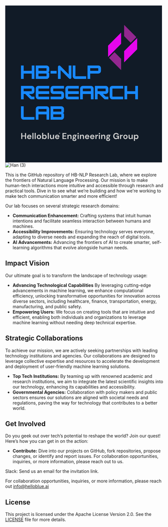 <svg xmlns="http://www.w3.org/2000/svg" xmlns:xlink="http://www.w3.org/1999/xlink" width="500" zoomAndPan="magnify" viewBox="0 0 375 374.999991" height="500" preserveAspectRatio="xMidYMid meet" version="1.0"><defs><g/><clipPath id="2c6b80b678"><path d="M 245.945312 64 L 278 64 L 278 123 L 245.945312 123 Z M 245.945312 64 " clip-rule="nonzero"/></clipPath><clipPath id="32fcd8dbbc"><path d="M 284 77 L 315.695312 77 L 315.695312 136 L 284 136 Z M 284 77 " clip-rule="nonzero"/></clipPath><clipPath id="fb33c2144e"><path d="M 248 111 L 278 111 L 278 154.332031 L 248 154.332031 Z M 248 111 " clip-rule="nonzero"/></clipPath><clipPath id="9fe926bc7e"><path d="M 284 46.332031 L 314 46.332031 L 314 90 L 284 90 Z M 284 46.332031 " clip-rule="nonzero"/></clipPath></defs><rect x="-37.5" width="450" fill="#ffffff" y="-37.499999" height="449.999989" fill-opacity="1"/><rect x="-37.5" width="450" fill="#111b27" y="-37.499999" height="449.999989" fill-opacity="1"/><g fill="#1889ff" fill-opacity="1"><g transform="translate(36.000002, 175.583412)"><g><path d="M 27.34375 -19.3125 L 27.34375 -32.171875 L 33.78125 -32.171875 L 33.78125 0 L 27.34375 0 L 27.34375 -12.875 L 8.046875 -12.875 L 8.046875 0 L 1.609375 0 L 1.609375 -32.171875 L 8.046875 -32.171875 L 8.046875 -19.3125 Z M 27.34375 -19.3125 "/></g></g></g><g fill="#1889ff" fill-opacity="1"><g transform="translate(71.38219, 175.583412)"><g><path d="M 33.78125 -25.734375 L 33.78125 -19.3125 C 33.78125 -18.425781 33.460938 -17.664062 32.828125 -17.03125 C 32.203125 -16.40625 31.445312 -16.09375 30.5625 -16.09375 C 31.445312 -16.09375 32.203125 -15.773438 32.828125 -15.140625 C 33.460938 -14.515625 33.78125 -13.757812 33.78125 -12.875 L 33.78125 -6.4375 C 33.78125 -5.28125 33.488281 -4.210938 32.90625 -3.234375 C 32.332031 -2.253906 31.5625 -1.46875 30.59375 -0.875 C 29.632812 -0.289062 28.550781 0 27.34375 0 L 1.609375 0 L 1.609375 -32.171875 L 27.34375 -32.171875 C 28.550781 -32.171875 29.632812 -31.875 30.59375 -31.28125 C 31.5625 -30.695312 32.332031 -29.921875 32.90625 -28.953125 C 33.488281 -27.992188 33.78125 -26.921875 33.78125 -25.734375 Z M 27.34375 -25.734375 L 8.046875 -25.734375 L 8.046875 -19.3125 L 27.34375 -19.3125 Z M 8.046875 -6.4375 L 27.34375 -6.4375 L 27.34375 -12.875 L 8.046875 -12.875 Z M 8.046875 -6.4375 "/></g></g></g><g fill="#1889ff" fill-opacity="1"><g transform="translate(106.764378, 175.583412)"><g><path d="M 16.09375 -12.875 L 1.609375 -12.875 L 1.609375 -19.3125 L 16.09375 -19.3125 Z M 16.09375 -12.875 "/></g></g></g><g fill="#1889ff" fill-opacity="1"><g transform="translate(124.455467, 175.583412)"><g><path d="M 8.046875 0 L 1.609375 0 L 1.609375 -28.953125 C 1.609375 -29.835938 1.921875 -30.59375 2.546875 -31.21875 C 3.179688 -31.851562 3.941406 -32.171875 4.828125 -32.171875 C 5.710938 -32.171875 6.476562 -31.847656 7.125 -31.203125 L 27.34375 -10.984375 L 27.34375 -32.171875 L 33.78125 -32.171875 L 33.78125 -3.21875 C 33.78125 -2.332031 33.460938 -1.570312 32.828125 -0.9375 C 32.203125 -0.3125 31.445312 0 30.5625 0 C 29.675781 0 28.914062 -0.320312 28.28125 -0.96875 L 8.046875 -21.203125 Z M 8.046875 0 "/></g></g></g><g fill="#1889ff" fill-opacity="1"><g transform="translate(159.837656, 175.583412)"><g><path d="M 33.78125 0 L 8.046875 0 C 6.867188 0 5.789062 -0.285156 4.8125 -0.859375 C 3.832031 -1.441406 3.050781 -2.222656 2.46875 -3.203125 C 1.894531 -4.179688 1.609375 -5.257812 1.609375 -6.4375 L 1.609375 -32.171875 L 8.046875 -32.171875 L 8.046875 -6.4375 L 33.78125 -6.4375 Z M 33.78125 0 "/></g></g></g><g fill="#1889ff" fill-opacity="1"><g transform="translate(195.219844, 175.583412)"><g><path d="M 27.34375 -32.171875 C 28.53125 -32.171875 29.609375 -31.882812 30.578125 -31.3125 C 31.554688 -30.738281 32.332031 -29.960938 32.90625 -28.984375 C 33.488281 -28.003906 33.78125 -26.921875 33.78125 -25.734375 L 33.78125 -19.3125 C 33.78125 -18.125 33.488281 -17.039062 32.90625 -16.0625 C 32.332031 -15.082031 31.554688 -14.304688 30.578125 -13.734375 C 29.609375 -13.160156 28.53125 -12.875 27.34375 -12.875 L 8.046875 -12.875 L 8.046875 0 L 1.609375 0 L 1.609375 -32.171875 Z M 8.046875 -19.3125 L 27.34375 -19.3125 L 27.34375 -25.734375 L 8.046875 -25.734375 Z M 8.046875 -19.3125 "/></g></g></g><g fill="#1889ff" fill-opacity="1"><g transform="translate(36.000002, 224.333409)"><g><path d="M 33.78125 -25.734375 L 33.78125 -19.3125 C 33.78125 -18.125 33.488281 -17.039062 32.90625 -16.0625 C 32.332031 -15.082031 31.554688 -14.304688 30.578125 -13.734375 C 29.609375 -13.160156 28.53125 -12.875 27.34375 -12.875 L 20.90625 -12.875 L 27.34375 -6.4375 L 33.78125 -6.4375 L 33.78125 0 L 26.0625 0 C 25.144531 0 24.367188 -0.320312 23.734375 -0.96875 L 11.828125 -12.875 L 8.046875 -12.875 L 8.046875 0 L 1.609375 0 L 1.609375 -32.171875 L 27.34375 -32.171875 C 28.53125 -32.171875 29.609375 -31.882812 30.578125 -31.3125 C 31.554688 -30.738281 32.332031 -29.960938 32.90625 -28.984375 C 33.488281 -28.003906 33.78125 -26.921875 33.78125 -25.734375 Z M 27.34375 -25.734375 L 8.046875 -25.734375 L 8.046875 -19.3125 L 27.34375 -19.3125 Z M 27.34375 -25.734375 "/></g></g></g><g fill="#1889ff" fill-opacity="1"><g transform="translate(71.38219, 224.333409)"><g><path d="M 33.78125 -32.171875 L 33.78125 -25.734375 L 8.046875 -25.734375 L 8.046875 -19.3125 L 33.78125 -19.3125 L 33.78125 -12.875 L 8.046875 -12.875 L 8.046875 -6.4375 L 33.78125 -6.4375 L 33.78125 0 L 8.046875 0 C 6.867188 0 5.789062 -0.285156 4.8125 -0.859375 C 3.832031 -1.441406 3.050781 -2.222656 2.46875 -3.203125 C 1.894531 -4.179688 1.609375 -5.257812 1.609375 -6.4375 L 1.609375 -25.734375 C 1.609375 -26.921875 1.894531 -28.003906 2.46875 -28.984375 C 3.050781 -29.960938 3.832031 -30.738281 4.8125 -31.3125 C 5.789062 -31.882812 6.867188 -32.171875 8.046875 -32.171875 Z M 33.78125 -32.171875 "/></g></g></g><g fill="#1889ff" fill-opacity="1"><g transform="translate(106.764378, 224.333409)"><g><path d="M 33.78125 -32.171875 L 33.78125 -25.734375 L 8.046875 -25.734375 L 8.046875 -19.3125 L 27.34375 -19.3125 C 28.53125 -19.3125 29.609375 -19.019531 30.578125 -18.4375 C 31.554688 -17.863281 32.332031 -17.085938 32.90625 -16.109375 C 33.488281 -15.128906 33.78125 -14.050781 33.78125 -12.875 L 33.78125 -6.4375 C 33.78125 -5.257812 33.488281 -4.179688 32.90625 -3.203125 C 32.332031 -2.222656 31.554688 -1.441406 30.578125 -0.859375 C 29.609375 -0.285156 28.53125 0 27.34375 0 L 1.609375 0 L 1.609375 -6.4375 L 27.34375 -6.4375 L 27.34375 -12.875 L 8.046875 -12.875 C 6.867188 -12.875 5.789062 -13.160156 4.8125 -13.734375 C 3.832031 -14.304688 3.050781 -15.082031 2.46875 -16.0625 C 1.894531 -17.039062 1.609375 -18.125 1.609375 -19.3125 L 1.609375 -25.734375 C 1.609375 -26.921875 1.894531 -28.003906 2.46875 -28.984375 C 3.050781 -29.960938 3.832031 -30.738281 4.8125 -31.3125 C 5.789062 -31.882812 6.867188 -32.171875 8.046875 -32.171875 Z M 33.78125 -32.171875 "/></g></g></g><g fill="#1889ff" fill-opacity="1"><g transform="translate(142.146567, 224.333409)"><g><path d="M 33.78125 -32.171875 L 33.78125 -25.734375 L 8.046875 -25.734375 L 8.046875 -19.3125 L 33.78125 -19.3125 L 33.78125 -12.875 L 8.046875 -12.875 L 8.046875 -6.4375 L 33.78125 -6.4375 L 33.78125 0 L 8.046875 0 C 6.867188 0 5.789062 -0.285156 4.8125 -0.859375 C 3.832031 -1.441406 3.050781 -2.222656 2.46875 -3.203125 C 1.894531 -4.179688 1.609375 -5.257812 1.609375 -6.4375 L 1.609375 -25.734375 C 1.609375 -26.921875 1.894531 -28.003906 2.46875 -28.984375 C 3.050781 -29.960938 3.832031 -30.738281 4.8125 -31.3125 C 5.789062 -31.882812 6.867188 -32.171875 8.046875 -32.171875 Z M 33.78125 -32.171875 "/></g></g></g><g fill="#1889ff" fill-opacity="1"><g transform="translate(177.528755, 224.333409)"><g><path d="M 8.046875 -32.171875 L 27.34375 -32.171875 C 28.53125 -32.171875 29.609375 -31.882812 30.578125 -31.3125 C 31.554688 -30.738281 32.332031 -29.960938 32.90625 -28.984375 C 33.488281 -28.003906 33.78125 -26.921875 33.78125 -25.734375 L 33.78125 0 L 27.34375 0 L 27.34375 -12.875 L 8.046875 -12.875 L 8.046875 0 L 1.609375 0 L 1.609375 -25.734375 C 1.609375 -26.921875 1.894531 -28.003906 2.46875 -28.984375 C 3.050781 -29.960938 3.832031 -30.738281 4.8125 -31.3125 C 5.789062 -31.882812 6.867188 -32.171875 8.046875 -32.171875 Z M 8.046875 -25.734375 L 8.046875 -19.3125 L 27.34375 -19.3125 L 27.34375 -25.734375 Z M 8.046875 -25.734375 "/></g></g></g><g fill="#1889ff" fill-opacity="1"><g transform="translate(212.910943, 224.333409)"><g><path d="M 33.78125 -25.734375 L 33.78125 -19.3125 C 33.78125 -18.125 33.488281 -17.039062 32.90625 -16.0625 C 32.332031 -15.082031 31.554688 -14.304688 30.578125 -13.734375 C 29.609375 -13.160156 28.53125 -12.875 27.34375 -12.875 L 20.90625 -12.875 L 27.34375 -6.4375 L 33.78125 -6.4375 L 33.78125 0 L 26.0625 0 C 25.144531 0 24.367188 -0.320312 23.734375 -0.96875 L 11.828125 -12.875 L 8.046875 -12.875 L 8.046875 0 L 1.609375 0 L 1.609375 -32.171875 L 27.34375 -32.171875 C 28.53125 -32.171875 29.609375 -31.882812 30.578125 -31.3125 C 31.554688 -30.738281 32.332031 -29.960938 32.90625 -28.984375 C 33.488281 -28.003906 33.78125 -26.921875 33.78125 -25.734375 Z M 27.34375 -25.734375 L 8.046875 -25.734375 L 8.046875 -19.3125 L 27.34375 -19.3125 Z M 27.34375 -25.734375 "/></g></g></g><g fill="#1889ff" fill-opacity="1"><g transform="translate(248.293131, 224.333409)"><g><path d="M 33.78125 0 L 8.046875 0 C 6.867188 0 5.789062 -0.285156 4.8125 -0.859375 C 3.832031 -1.441406 3.050781 -2.222656 2.46875 -3.203125 C 1.894531 -4.179688 1.609375 -5.257812 1.609375 -6.4375 L 1.609375 -25.734375 C 1.609375 -26.921875 1.894531 -28.003906 2.46875 -28.984375 C 3.050781 -29.960938 3.832031 -30.738281 4.8125 -31.3125 C 5.789062 -31.882812 6.867188 -32.171875 8.046875 -32.171875 L 33.78125 -32.171875 L 33.78125 -25.734375 L 8.046875 -25.734375 L 8.046875 -6.4375 L 33.78125 -6.4375 Z M 33.78125 0 "/></g></g></g><g fill="#1889ff" fill-opacity="1"><g transform="translate(283.675308, 224.333409)"><g><path d="M 27.34375 -19.3125 L 27.34375 -32.171875 L 33.78125 -32.171875 L 33.78125 0 L 27.34375 0 L 27.34375 -12.875 L 8.046875 -12.875 L 8.046875 0 L 1.609375 0 L 1.609375 -32.171875 L 8.046875 -32.171875 L 8.046875 -19.3125 Z M 27.34375 -19.3125 "/></g></g></g><g fill="#1889ff" fill-opacity="1"><g transform="translate(36.000002, 273.083406)"><g><path d="M 33.78125 0 L 8.046875 0 C 6.867188 0 5.789062 -0.285156 4.8125 -0.859375 C 3.832031 -1.441406 3.050781 -2.222656 2.46875 -3.203125 C 1.894531 -4.179688 1.609375 -5.257812 1.609375 -6.4375 L 1.609375 -32.171875 L 8.046875 -32.171875 L 8.046875 -6.4375 L 33.78125 -6.4375 Z M 33.78125 0 "/></g></g></g><g fill="#1889ff" fill-opacity="1"><g transform="translate(71.38219, 273.083406)"><g><path d="M 8.046875 -32.171875 L 27.34375 -32.171875 C 28.53125 -32.171875 29.609375 -31.882812 30.578125 -31.3125 C 31.554688 -30.738281 32.332031 -29.960938 32.90625 -28.984375 C 33.488281 -28.003906 33.78125 -26.921875 33.78125 -25.734375 L 33.78125 0 L 27.34375 0 L 27.34375 -12.875 L 8.046875 -12.875 L 8.046875 0 L 1.609375 0 L 1.609375 -25.734375 C 1.609375 -26.921875 1.894531 -28.003906 2.46875 -28.984375 C 3.050781 -29.960938 3.832031 -30.738281 4.8125 -31.3125 C 5.789062 -31.882812 6.867188 -32.171875 8.046875 -32.171875 Z M 8.046875 -25.734375 L 8.046875 -19.3125 L 27.34375 -19.3125 L 27.34375 -25.734375 Z M 8.046875 -25.734375 "/></g></g></g><g fill="#1889ff" fill-opacity="1"><g transform="translate(106.764378, 273.083406)"><g><path d="M 33.78125 -25.734375 L 33.78125 -19.3125 C 33.78125 -18.425781 33.460938 -17.664062 32.828125 -17.03125 C 32.203125 -16.40625 31.445312 -16.09375 30.5625 -16.09375 C 31.445312 -16.09375 32.203125 -15.773438 32.828125 -15.140625 C 33.460938 -14.515625 33.78125 -13.757812 33.78125 -12.875 L 33.78125 -6.4375 C 33.78125 -5.28125 33.488281 -4.210938 32.90625 -3.234375 C 32.332031 -2.253906 31.5625 -1.46875 30.59375 -0.875 C 29.632812 -0.289062 28.550781 0 27.34375 0 L 1.609375 0 L 1.609375 -32.171875 L 27.34375 -32.171875 C 28.550781 -32.171875 29.632812 -31.875 30.59375 -31.28125 C 31.5625 -30.695312 32.332031 -29.921875 32.90625 -28.953125 C 33.488281 -27.992188 33.78125 -26.921875 33.78125 -25.734375 Z M 27.34375 -25.734375 L 8.046875 -25.734375 L 8.046875 -19.3125 L 27.34375 -19.3125 Z M 8.046875 -6.4375 L 27.34375 -6.4375 L 27.34375 -12.875 L 8.046875 -12.875 Z M 8.046875 -6.4375 "/></g></g></g><g clip-path="url(#2c6b80b678)"><path fill="#e606ed" d="M 245.960938 122.941406 L 259.332031 109.511719 L 277.207031 91.554688 L 277.207031 64.695312 L 245.960938 96.082031 Z M 245.960938 122.941406 " fill-opacity="1" fill-rule="nonzero"/></g><g clip-path="url(#32fcd8dbbc)"><path fill="#e606ed" d="M 302.316406 91.148438 L 284.4375 109.105469 L 284.4375 135.964844 L 315.6875 104.578125 L 315.6875 77.71875 Z M 302.316406 91.148438 " fill-opacity="1" fill-rule="nonzero"/></g><g clip-path="url(#fb33c2144e)"><path fill="#93278f" d="M 248.085938 125.078125 L 277.210938 154.328125 L 277.210938 127.472656 L 261.457031 111.648438 Z M 248.085938 125.078125 " fill-opacity="1" fill-rule="nonzero"/></g><g clip-path="url(#9fe926bc7e)"><path fill="#93278f" d="M 284.4375 46.332031 L 284.4375 73.1875 L 300.1875 89.011719 L 313.558594 75.582031 Z M 284.4375 46.332031 " fill-opacity="1" fill-rule="nonzero"/></g><g fill="#cfcfcf" fill-opacity="1"><g transform="translate(36.750002, 319.196638)"><g><path d="M 1.390625 0 L 1.390625 -14.28125 L 4 -14.28125 L 4 -8.34375 L 10.40625 -8.34375 L 10.40625 -14.28125 L 13.015625 -14.28125 L 13.015625 0 L 10.40625 0 L 10.40625 -6.21875 L 4 -6.21875 L 4 0 Z M 1.390625 0 "/></g></g></g><g fill="#cfcfcf" fill-opacity="1"><g transform="translate(51.268233, 319.196638)"><g><path d="M 6.25 0.25 C 5.226562 0.25 4.320312 0.03125 3.53125 -0.40625 C 2.738281 -0.84375 2.117188 -1.453125 1.671875 -2.234375 C 1.222656 -3.023438 1 -3.941406 1 -4.984375 C 1 -6.023438 1.21875 -6.953125 1.65625 -7.765625 C 2.101562 -8.585938 2.71875 -9.222656 3.5 -9.671875 C 4.28125 -10.128906 5.203125 -10.359375 6.265625 -10.359375 C 7.253906 -10.359375 8.128906 -10.140625 8.890625 -9.703125 C 9.660156 -9.273438 10.257812 -8.679688 10.6875 -7.921875 C 11.113281 -7.171875 11.328125 -6.332031 11.328125 -5.40625 C 11.328125 -5.257812 11.320312 -5.101562 11.3125 -4.9375 C 11.3125 -4.769531 11.300781 -4.597656 11.28125 -4.421875 L 3.59375 -4.421875 C 3.644531 -3.640625 3.914062 -3.019531 4.40625 -2.5625 C 4.90625 -2.113281 5.507812 -1.890625 6.21875 -1.890625 C 6.75 -1.890625 7.191406 -2.007812 7.546875 -2.25 C 7.910156 -2.488281 8.179688 -2.800781 8.359375 -3.1875 L 11.015625 -3.1875 C 10.828125 -2.539062 10.507812 -1.957031 10.0625 -1.4375 C 9.625 -0.914062 9.082031 -0.503906 8.4375 -0.203125 C 7.789062 0.0976562 7.0625 0.25 6.25 0.25 Z M 6.265625 -8.25 C 5.628906 -8.25 5.066406 -8.066406 4.578125 -7.703125 C 4.085938 -7.335938 3.769531 -6.789062 3.625 -6.0625 L 8.671875 -6.0625 C 8.628906 -6.726562 8.382812 -7.257812 7.9375 -7.65625 C 7.488281 -8.050781 6.929688 -8.25 6.265625 -8.25 Z M 6.265625 -8.25 "/></g></g></g><g fill="#cfcfcf" fill-opacity="1"><g transform="translate(63.584267, 319.196638)"><g><path d="M 1.328125 0 L 1.328125 -14.6875 L 3.9375 -14.6875 L 3.9375 0 Z M 1.328125 0 "/></g></g></g><g fill="#cfcfcf" fill-opacity="1"><g transform="translate(68.987852, 319.196638)"><g><path d="M 1.328125 0 L 1.328125 -14.6875 L 3.9375 -14.6875 L 3.9375 0 Z M 1.328125 0 "/></g></g></g><g fill="#cfcfcf" fill-opacity="1"><g transform="translate(74.391437, 319.196638)"><g><path d="M 6.1875 0.25 C 5.207031 0.25 4.320312 0.0234375 3.53125 -0.421875 C 2.75 -0.878906 2.128906 -1.503906 1.671875 -2.296875 C 1.222656 -3.085938 1 -4.007812 1 -5.0625 C 1 -6.101562 1.226562 -7.019531 1.6875 -7.8125 C 2.15625 -8.613281 2.78125 -9.238281 3.5625 -9.6875 C 4.34375 -10.132812 5.222656 -10.359375 6.203125 -10.359375 C 7.171875 -10.359375 8.046875 -10.132812 8.828125 -9.6875 C 9.609375 -9.238281 10.222656 -8.613281 10.671875 -7.8125 C 11.128906 -7.019531 11.359375 -6.101562 11.359375 -5.0625 C 11.359375 -4.007812 11.128906 -3.085938 10.671875 -2.296875 C 10.222656 -1.503906 9.601562 -0.878906 8.8125 -0.421875 C 8.019531 0.0234375 7.144531 0.25 6.1875 0.25 Z M 6.1875 -2.015625 C 6.863281 -2.015625 7.453125 -2.269531 7.953125 -2.78125 C 8.460938 -3.289062 8.71875 -4.050781 8.71875 -5.0625 C 8.71875 -6.070312 8.460938 -6.828125 7.953125 -7.328125 C 7.453125 -7.835938 6.867188 -8.09375 6.203125 -8.09375 C 5.503906 -8.09375 4.90625 -7.835938 4.40625 -7.328125 C 3.914062 -6.828125 3.671875 -6.070312 3.671875 -5.0625 C 3.671875 -4.050781 3.914062 -3.289062 4.40625 -2.78125 C 4.90625 -2.269531 5.5 -2.015625 6.1875 -2.015625 Z M 6.1875 -2.015625 "/></g></g></g><g fill="#cfcfcf" fill-opacity="1"><g transform="translate(86.870595, 319.196638)"><g><path d="M 7.328125 0.25 C 6.566406 0.25 5.898438 0.109375 5.328125 -0.171875 C 4.753906 -0.460938 4.289062 -0.867188 3.9375 -1.390625 L 3.65625 0 L 1.328125 0 L 1.328125 -14.6875 L 3.9375 -14.6875 L 3.9375 -8.671875 C 4.257812 -9.117188 4.691406 -9.507812 5.234375 -9.84375 C 5.773438 -10.1875 6.472656 -10.359375 7.328125 -10.359375 C 8.273438 -10.359375 9.125 -10.128906 9.875 -9.671875 C 10.625 -9.210938 11.21875 -8.582031 11.65625 -7.78125 C 12.09375 -6.976562 12.3125 -6.066406 12.3125 -5.046875 C 12.3125 -4.023438 12.09375 -3.113281 11.65625 -2.3125 C 11.21875 -1.519531 10.625 -0.894531 9.875 -0.4375 C 9.125 0.0195312 8.273438 0.25 7.328125 0.25 Z M 6.78125 -2.046875 C 7.601562 -2.046875 8.285156 -2.320312 8.828125 -2.875 C 9.378906 -3.4375 9.65625 -4.160156 9.65625 -5.046875 C 9.65625 -5.921875 9.378906 -6.644531 8.828125 -7.21875 C 8.285156 -7.789062 7.601562 -8.078125 6.78125 -8.078125 C 5.9375 -8.078125 5.242188 -7.796875 4.703125 -7.234375 C 4.160156 -6.671875 3.890625 -5.945312 3.890625 -5.0625 C 3.890625 -4.175781 4.160156 -3.453125 4.703125 -2.890625 C 5.242188 -2.328125 5.9375 -2.046875 6.78125 -2.046875 Z M 6.78125 -2.046875 "/></g></g></g><g fill="#cfcfcf" fill-opacity="1"><g transform="translate(100.287721, 319.196638)"><g><path d="M 1.328125 0 L 1.328125 -14.6875 L 3.9375 -14.6875 L 3.9375 0 Z M 1.328125 0 "/></g></g></g><g fill="#cfcfcf" fill-opacity="1"><g transform="translate(105.691306, 319.196638)"><g><path d="M 5.125 0.25 C 3.851562 0.25 2.875 -0.144531 2.1875 -0.9375 C 1.5 -1.726562 1.15625 -2.882812 1.15625 -4.40625 L 1.15625 -10.125 L 3.75 -10.125 L 3.75 -4.65625 C 3.75 -3.78125 3.925781 -3.109375 4.28125 -2.640625 C 4.632812 -2.179688 5.191406 -1.953125 5.953125 -1.953125 C 6.679688 -1.953125 7.28125 -2.210938 7.75 -2.734375 C 8.21875 -3.253906 8.453125 -3.972656 8.453125 -4.890625 L 8.453125 -10.125 L 11.0625 -10.125 L 11.0625 0 L 8.75 0 L 8.546875 -1.71875 C 8.234375 -1.113281 7.78125 -0.632812 7.1875 -0.28125 C 6.601562 0.0703125 5.914062 0.25 5.125 0.25 Z M 5.125 0.25 "/></g></g></g><g fill="#cfcfcf" fill-opacity="1"><g transform="translate(118.21125, 319.196638)"><g><path d="M 6.25 0.25 C 5.226562 0.25 4.320312 0.03125 3.53125 -0.40625 C 2.738281 -0.84375 2.117188 -1.453125 1.671875 -2.234375 C 1.222656 -3.023438 1 -3.941406 1 -4.984375 C 1 -6.023438 1.21875 -6.953125 1.65625 -7.765625 C 2.101562 -8.585938 2.71875 -9.222656 3.5 -9.671875 C 4.28125 -10.128906 5.203125 -10.359375 6.265625 -10.359375 C 7.253906 -10.359375 8.128906 -10.140625 8.890625 -9.703125 C 9.660156 -9.273438 10.257812 -8.679688 10.6875 -7.921875 C 11.113281 -7.171875 11.328125 -6.332031 11.328125 -5.40625 C 11.328125 -5.257812 11.320312 -5.101562 11.3125 -4.9375 C 11.3125 -4.769531 11.300781 -4.597656 11.28125 -4.421875 L 3.59375 -4.421875 C 3.644531 -3.640625 3.914062 -3.019531 4.40625 -2.5625 C 4.90625 -2.113281 5.507812 -1.890625 6.21875 -1.890625 C 6.75 -1.890625 7.191406 -2.007812 7.546875 -2.25 C 7.910156 -2.488281 8.179688 -2.800781 8.359375 -3.1875 L 11.015625 -3.1875 C 10.828125 -2.539062 10.507812 -1.957031 10.0625 -1.4375 C 9.625 -0.914062 9.082031 -0.503906 8.4375 -0.203125 C 7.789062 0.0976562 7.0625 0.25 6.25 0.25 Z M 6.265625 -8.25 C 5.628906 -8.25 5.066406 -8.066406 4.578125 -7.703125 C 4.085938 -7.335938 3.769531 -6.789062 3.625 -6.0625 L 8.671875 -6.0625 C 8.628906 -6.726562 8.382812 -7.257812 7.9375 -7.65625 C 7.488281 -8.050781 6.929688 -8.25 6.265625 -8.25 Z M 6.265625 -8.25 "/></g></g></g><g fill="#cfcfcf" fill-opacity="1"><g transform="translate(130.527284, 319.196638)"><g/></g></g><g fill="#cfcfcf" fill-opacity="1"><g transform="translate(135.502666, 319.196638)"><g><path d="M 1.390625 0 L 1.390625 -14.28125 L 10.71875 -14.28125 L 10.71875 -12.1875 L 4 -12.1875 L 4 -8.265625 L 10.09375 -8.265625 L 10.09375 -6.21875 L 4 -6.21875 L 4 -2.109375 L 10.71875 -2.109375 L 10.71875 0 Z M 1.390625 0 "/></g></g></g><g fill="#cfcfcf" fill-opacity="1"><g transform="translate(147.410883, 319.196638)"><g><path d="M 1.328125 0 L 1.328125 -10.125 L 3.625 -10.125 L 3.84375 -8.40625 C 4.15625 -9.007812 4.601562 -9.484375 5.1875 -9.828125 C 5.78125 -10.179688 6.476562 -10.359375 7.28125 -10.359375 C 8.53125 -10.359375 9.503906 -9.960938 10.203125 -9.171875 C 10.898438 -8.390625 11.25 -7.238281 11.25 -5.71875 L 11.25 0 L 8.625 0 L 8.625 -5.46875 C 8.625 -6.34375 8.445312 -7.007812 8.09375 -7.46875 C 7.75 -7.925781 7.203125 -8.15625 6.453125 -8.15625 C 5.710938 -8.15625 5.109375 -7.894531 4.640625 -7.375 C 4.171875 -6.863281 3.9375 -6.144531 3.9375 -5.21875 L 3.9375 0 Z M 1.328125 0 "/></g></g></g><g fill="#cfcfcf" fill-opacity="1"><g transform="translate(159.930833, 319.196638)"><g><path d="M 5.609375 -3.015625 C 5.117188 -3.015625 4.664062 -3.070312 4.25 -3.1875 L 3.484375 -2.421875 C 3.722656 -2.304688 4.035156 -2.207031 4.421875 -2.125 C 4.816406 -2.039062 5.457031 -1.957031 6.34375 -1.875 C 7.6875 -1.75 8.664062 -1.425781 9.28125 -0.90625 C 9.894531 -0.394531 10.203125 0.3125 10.203125 1.21875 C 10.203125 1.820312 10.035156 2.390625 9.703125 2.921875 C 9.378906 3.460938 8.878906 3.898438 8.203125 4.234375 C 7.523438 4.566406 6.65625 4.734375 5.59375 4.734375 C 4.144531 4.734375 2.976562 4.460938 2.09375 3.921875 C 1.21875 3.390625 0.78125 2.585938 0.78125 1.515625 C 0.78125 0.597656 1.222656 -0.191406 2.109375 -0.859375 C 1.828125 -0.984375 1.585938 -1.113281 1.390625 -1.25 C 1.203125 -1.382812 1.03125 -1.523438 0.875 -1.671875 L 0.875 -2.140625 L 2.65625 -4.015625 C 1.863281 -4.710938 1.46875 -5.601562 1.46875 -6.6875 C 1.46875 -7.375 1.632812 -7.992188 1.96875 -8.546875 C 2.300781 -9.109375 2.773438 -9.550781 3.390625 -9.875 C 4.003906 -10.195312 4.742188 -10.359375 5.609375 -10.359375 C 6.179688 -10.359375 6.710938 -10.28125 7.203125 -10.125 L 11.046875 -10.125 L 11.046875 -8.53125 L 9.3125 -8.40625 C 9.582031 -7.882812 9.71875 -7.3125 9.71875 -6.6875 C 9.71875 -6.007812 9.550781 -5.390625 9.21875 -4.828125 C 8.894531 -4.273438 8.421875 -3.832031 7.796875 -3.5 C 7.179688 -3.175781 6.453125 -3.015625 5.609375 -3.015625 Z M 5.609375 -5.015625 C 6.140625 -5.015625 6.578125 -5.15625 6.921875 -5.4375 C 7.273438 -5.726562 7.453125 -6.140625 7.453125 -6.671875 C 7.453125 -7.203125 7.273438 -7.609375 6.921875 -7.890625 C 6.578125 -8.179688 6.140625 -8.328125 5.609375 -8.328125 C 5.054688 -8.328125 4.609375 -8.179688 4.265625 -7.890625 C 3.921875 -7.609375 3.75 -7.203125 3.75 -6.671875 C 3.75 -6.140625 3.921875 -5.726562 4.265625 -5.4375 C 4.609375 -5.15625 5.054688 -5.015625 5.609375 -5.015625 Z M 3.15625 1.25 C 3.15625 1.75 3.390625 2.125 3.859375 2.375 C 4.335938 2.625 4.914062 2.75 5.59375 2.75 C 6.25 2.75 6.78125 2.613281 7.1875 2.34375 C 7.59375 2.082031 7.796875 1.726562 7.796875 1.28125 C 7.796875 0.914062 7.660156 0.609375 7.390625 0.359375 C 7.128906 0.117188 6.601562 -0.0234375 5.8125 -0.078125 C 5.257812 -0.117188 4.742188 -0.179688 4.265625 -0.265625 C 3.867188 -0.046875 3.582031 0.191406 3.40625 0.453125 C 3.238281 0.710938 3.15625 0.976562 3.15625 1.25 Z M 3.15625 1.25 "/></g></g></g><g fill="#cfcfcf" fill-opacity="1"><g transform="translate(171.655533, 319.196638)"><g><path d="M 2.734375 -11.6875 C 2.253906 -11.6875 1.863281 -11.828125 1.5625 -12.109375 C 1.257812 -12.398438 1.109375 -12.765625 1.109375 -13.203125 C 1.109375 -13.640625 1.257812 -13.992188 1.5625 -14.265625 C 1.863281 -14.546875 2.253906 -14.6875 2.734375 -14.6875 C 3.210938 -14.6875 3.601562 -14.546875 3.90625 -14.265625 C 4.207031 -13.992188 4.359375 -13.640625 4.359375 -13.203125 C 4.359375 -12.765625 4.207031 -12.398438 3.90625 -12.109375 C 3.601562 -11.828125 3.210938 -11.6875 2.734375 -11.6875 Z M 1.421875 0 L 1.421875 -10.125 L 4.046875 -10.125 L 4.046875 0 Z M 1.421875 0 "/></g></g></g><g fill="#cfcfcf" fill-opacity="1"><g transform="translate(177.222237, 319.196638)"><g><path d="M 1.328125 0 L 1.328125 -10.125 L 3.625 -10.125 L 3.84375 -8.40625 C 4.15625 -9.007812 4.601562 -9.484375 5.1875 -9.828125 C 5.78125 -10.179688 6.476562 -10.359375 7.28125 -10.359375 C 8.53125 -10.359375 9.503906 -9.960938 10.203125 -9.171875 C 10.898438 -8.390625 11.25 -7.238281 11.25 -5.71875 L 11.25 0 L 8.625 0 L 8.625 -5.46875 C 8.625 -6.34375 8.445312 -7.007812 8.09375 -7.46875 C 7.75 -7.925781 7.203125 -8.15625 6.453125 -8.15625 C 5.710938 -8.15625 5.109375 -7.894531 4.640625 -7.375 C 4.171875 -6.863281 3.9375 -6.144531 3.9375 -5.21875 L 3.9375 0 Z M 1.328125 0 "/></g></g></g><g fill="#cfcfcf" fill-opacity="1"><g transform="translate(189.742187, 319.196638)"><g><path d="M 6.25 0.25 C 5.226562 0.25 4.320312 0.03125 3.53125 -0.40625 C 2.738281 -0.84375 2.117188 -1.453125 1.671875 -2.234375 C 1.222656 -3.023438 1 -3.941406 1 -4.984375 C 1 -6.023438 1.21875 -6.953125 1.65625 -7.765625 C 2.101562 -8.585938 2.71875 -9.222656 3.5 -9.671875 C 4.28125 -10.128906 5.203125 -10.359375 6.265625 -10.359375 C 7.253906 -10.359375 8.128906 -10.140625 8.890625 -9.703125 C 9.660156 -9.273438 10.257812 -8.679688 10.6875 -7.921875 C 11.113281 -7.171875 11.328125 -6.332031 11.328125 -5.40625 C 11.328125 -5.257812 11.320312 -5.101562 11.3125 -4.9375 C 11.3125 -4.769531 11.300781 -4.597656 11.28125 -4.421875 L 3.59375 -4.421875 C 3.644531 -3.640625 3.914062 -3.019531 4.40625 -2.5625 C 4.90625 -2.113281 5.507812 -1.890625 6.21875 -1.890625 C 6.75 -1.890625 7.191406 -2.007812 7.546875 -2.25 C 7.910156 -2.488281 8.179688 -2.800781 8.359375 -3.1875 L 11.015625 -3.1875 C 10.828125 -2.539062 10.507812 -1.957031 10.0625 -1.4375 C 9.625 -0.914062 9.082031 -0.503906 8.4375 -0.203125 C 7.789062 0.0976562 7.0625 0.25 6.25 0.25 Z M 6.265625 -8.25 C 5.628906 -8.25 5.066406 -8.066406 4.578125 -7.703125 C 4.085938 -7.335938 3.769531 -6.789062 3.625 -6.0625 L 8.671875 -6.0625 C 8.628906 -6.726562 8.382812 -7.257812 7.9375 -7.65625 C 7.488281 -8.050781 6.929688 -8.25 6.265625 -8.25 Z M 6.265625 -8.25 "/></g></g></g><g fill="#cfcfcf" fill-opacity="1"><g transform="translate(202.058226, 319.196638)"><g><path d="M 6.25 0.25 C 5.226562 0.25 4.320312 0.03125 3.53125 -0.40625 C 2.738281 -0.84375 2.117188 -1.453125 1.671875 -2.234375 C 1.222656 -3.023438 1 -3.941406 1 -4.984375 C 1 -6.023438 1.21875 -6.953125 1.65625 -7.765625 C 2.101562 -8.585938 2.71875 -9.222656 3.5 -9.671875 C 4.28125 -10.128906 5.203125 -10.359375 6.265625 -10.359375 C 7.253906 -10.359375 8.128906 -10.140625 8.890625 -9.703125 C 9.660156 -9.273438 10.257812 -8.679688 10.6875 -7.921875 C 11.113281 -7.171875 11.328125 -6.332031 11.328125 -5.40625 C 11.328125 -5.257812 11.320312 -5.101562 11.3125 -4.9375 C 11.3125 -4.769531 11.300781 -4.597656 11.28125 -4.421875 L 3.59375 -4.421875 C 3.644531 -3.640625 3.914062 -3.019531 4.40625 -2.5625 C 4.90625 -2.113281 5.507812 -1.890625 6.21875 -1.890625 C 6.75 -1.890625 7.191406 -2.007812 7.546875 -2.25 C 7.910156 -2.488281 8.179688 -2.800781 8.359375 -3.1875 L 11.015625 -3.1875 C 10.828125 -2.539062 10.507812 -1.957031 10.0625 -1.4375 C 9.625 -0.914062 9.082031 -0.503906 8.4375 -0.203125 C 7.789062 0.0976562 7.0625 0.25 6.25 0.25 Z M 6.265625 -8.25 C 5.628906 -8.25 5.066406 -8.066406 4.578125 -7.703125 C 4.085938 -7.335938 3.769531 -6.789062 3.625 -6.0625 L 8.671875 -6.0625 C 8.628906 -6.726562 8.382812 -7.257812 7.9375 -7.65625 C 7.488281 -8.050781 6.929688 -8.25 6.265625 -8.25 Z M 6.265625 -8.25 "/></g></g></g><g fill="#cfcfcf" fill-opacity="1"><g transform="translate(214.374265, 319.196638)"><g><path d="M 1.328125 0 L 1.328125 -10.125 L 3.65625 -10.125 L 3.890625 -8.21875 C 4.265625 -8.875 4.765625 -9.394531 5.390625 -9.78125 C 6.023438 -10.164062 6.769531 -10.359375 7.625 -10.359375 L 7.625 -7.609375 L 6.890625 -7.609375 C 6.328125 -7.609375 5.816406 -7.519531 5.359375 -7.34375 C 4.910156 -7.164062 4.5625 -6.859375 4.3125 -6.421875 C 4.0625 -5.992188 3.9375 -5.390625 3.9375 -4.609375 L 3.9375 0 Z M 1.328125 0 "/></g></g></g><g fill="#cfcfcf" fill-opacity="1"><g transform="translate(222.57137, 319.196638)"><g><path d="M 2.734375 -11.6875 C 2.253906 -11.6875 1.863281 -11.828125 1.5625 -12.109375 C 1.257812 -12.398438 1.109375 -12.765625 1.109375 -13.203125 C 1.109375 -13.640625 1.257812 -13.992188 1.5625 -14.265625 C 1.863281 -14.546875 2.253906 -14.6875 2.734375 -14.6875 C 3.210938 -14.6875 3.601562 -14.546875 3.90625 -14.265625 C 4.207031 -13.992188 4.359375 -13.640625 4.359375 -13.203125 C 4.359375 -12.765625 4.207031 -12.398438 3.90625 -12.109375 C 3.601562 -11.828125 3.210938 -11.6875 2.734375 -11.6875 Z M 1.421875 0 L 1.421875 -10.125 L 4.046875 -10.125 L 4.046875 0 Z M 1.421875 0 "/></g></g></g><g fill="#cfcfcf" fill-opacity="1"><g transform="translate(228.138074, 319.196638)"><g><path d="M 1.328125 0 L 1.328125 -10.125 L 3.625 -10.125 L 3.84375 -8.40625 C 4.15625 -9.007812 4.601562 -9.484375 5.1875 -9.828125 C 5.78125 -10.179688 6.476562 -10.359375 7.28125 -10.359375 C 8.53125 -10.359375 9.503906 -9.960938 10.203125 -9.171875 C 10.898438 -8.390625 11.25 -7.238281 11.25 -5.71875 L 11.25 0 L 8.625 0 L 8.625 -5.46875 C 8.625 -6.34375 8.445312 -7.007812 8.09375 -7.46875 C 7.75 -7.925781 7.203125 -8.15625 6.453125 -8.15625 C 5.710938 -8.15625 5.109375 -7.894531 4.640625 -7.375 C 4.171875 -6.863281 3.9375 -6.144531 3.9375 -5.21875 L 3.9375 0 Z M 1.328125 0 "/></g></g></g><g fill="#cfcfcf" fill-opacity="1"><g transform="translate(240.658024, 319.196638)"><g><path d="M 5.609375 -3.015625 C 5.117188 -3.015625 4.664062 -3.070312 4.25 -3.1875 L 3.484375 -2.421875 C 3.722656 -2.304688 4.035156 -2.207031 4.421875 -2.125 C 4.816406 -2.039062 5.457031 -1.957031 6.34375 -1.875 C 7.6875 -1.75 8.664062 -1.425781 9.28125 -0.90625 C 9.894531 -0.394531 10.203125 0.3125 10.203125 1.21875 C 10.203125 1.820312 10.035156 2.390625 9.703125 2.921875 C 9.378906 3.460938 8.878906 3.898438 8.203125 4.234375 C 7.523438 4.566406 6.65625 4.734375 5.59375 4.734375 C 4.144531 4.734375 2.976562 4.460938 2.09375 3.921875 C 1.21875 3.390625 0.78125 2.585938 0.78125 1.515625 C 0.78125 0.597656 1.222656 -0.191406 2.109375 -0.859375 C 1.828125 -0.984375 1.585938 -1.113281 1.390625 -1.25 C 1.203125 -1.382812 1.03125 -1.523438 0.875 -1.671875 L 0.875 -2.140625 L 2.65625 -4.015625 C 1.863281 -4.710938 1.46875 -5.601562 1.46875 -6.6875 C 1.46875 -7.375 1.632812 -7.992188 1.96875 -8.546875 C 2.300781 -9.109375 2.773438 -9.550781 3.390625 -9.875 C 4.003906 -10.195312 4.742188 -10.359375 5.609375 -10.359375 C 6.179688 -10.359375 6.710938 -10.28125 7.203125 -10.125 L 11.046875 -10.125 L 11.046875 -8.53125 L 9.3125 -8.40625 C 9.582031 -7.882812 9.71875 -7.3125 9.71875 -6.6875 C 9.71875 -6.007812 9.550781 -5.390625 9.21875 -4.828125 C 8.894531 -4.273438 8.421875 -3.832031 7.796875 -3.5 C 7.179688 -3.175781 6.453125 -3.015625 5.609375 -3.015625 Z M 5.609375 -5.015625 C 6.140625 -5.015625 6.578125 -5.15625 6.921875 -5.4375 C 7.273438 -5.726562 7.453125 -6.140625 7.453125 -6.671875 C 7.453125 -7.203125 7.273438 -7.609375 6.921875 -7.890625 C 6.578125 -8.179688 6.140625 -8.328125 5.609375 -8.328125 C 5.054688 -8.328125 4.609375 -8.179688 4.265625 -7.890625 C 3.921875 -7.609375 3.75 -7.203125 3.75 -6.671875 C 3.75 -6.140625 3.921875 -5.726562 4.265625 -5.4375 C 4.609375 -5.15625 5.054688 -5.015625 5.609375 -5.015625 Z M 3.15625 1.25 C 3.15625 1.75 3.390625 2.125 3.859375 2.375 C 4.335938 2.625 4.914062 2.75 5.59375 2.75 C 6.25 2.75 6.78125 2.613281 7.1875 2.34375 C 7.59375 2.082031 7.796875 1.726562 7.796875 1.28125 C 7.796875 0.914062 7.660156 0.609375 7.390625 0.359375 C 7.128906 0.117188 6.601562 -0.0234375 5.8125 -0.078125 C 5.257812 -0.117188 4.742188 -0.179688 4.265625 -0.265625 C 3.867188 -0.046875 3.582031 0.191406 3.40625 0.453125 C 3.238281 0.710938 3.15625 0.976562 3.15625 1.25 Z M 3.15625 1.25 "/></g></g></g><g fill="#cfcfcf" fill-opacity="1"><g transform="translate(252.382724, 319.196638)"><g/></g></g><g fill="#cfcfcf" fill-opacity="1"><g transform="translate(257.358111, 319.196638)"><g><path d="M 7.625 0.25 C 6.28125 0.25 5.101562 -0.0546875 4.09375 -0.671875 C 3.09375 -1.285156 2.3125 -2.140625 1.75 -3.234375 C 1.195312 -4.328125 0.921875 -5.601562 0.921875 -7.0625 C 0.921875 -8.53125 1.207031 -9.820312 1.78125 -10.9375 C 2.363281 -12.0625 3.1875 -12.941406 4.25 -13.578125 C 5.320312 -14.210938 6.59375 -14.53125 8.0625 -14.53125 C 9.738281 -14.53125 11.125 -14.128906 12.21875 -13.328125 C 13.320312 -12.523438 14.035156 -11.414062 14.359375 -10 L 11.453125 -10 C 11.234375 -10.664062 10.835938 -11.1875 10.265625 -11.5625 C 9.691406 -11.9375 8.957031 -12.125 8.0625 -12.125 C 6.632812 -12.125 5.53125 -11.671875 4.75 -10.765625 C 3.976562 -9.859375 3.59375 -8.617188 3.59375 -7.046875 C 3.59375 -5.460938 3.972656 -4.238281 4.734375 -3.375 C 5.503906 -2.507812 6.550781 -2.078125 7.875 -2.078125 C 9.164062 -2.078125 10.140625 -2.425781 10.796875 -3.125 C 11.460938 -3.832031 11.863281 -4.753906 12 -5.890625 L 8.390625 -5.890625 L 8.390625 -7.859375 L 14.625 -7.859375 L 14.625 0 L 12.21875 0 L 12.015625 -1.875 C 11.554688 -1.195312 10.976562 -0.671875 10.28125 -0.296875 C 9.59375 0.0664062 8.707031 0.25 7.625 0.25 Z M 7.625 0.25 "/></g></g></g><g fill="#cfcfcf" fill-opacity="1"><g transform="translate(273.242509, 319.196638)"><g><path d="M 1.328125 0 L 1.328125 -10.125 L 3.65625 -10.125 L 3.890625 -8.21875 C 4.265625 -8.875 4.765625 -9.394531 5.390625 -9.78125 C 6.023438 -10.164062 6.769531 -10.359375 7.625 -10.359375 L 7.625 -7.609375 L 6.890625 -7.609375 C 6.328125 -7.609375 5.816406 -7.519531 5.359375 -7.34375 C 4.910156 -7.164062 4.5625 -6.859375 4.3125 -6.421875 C 4.0625 -5.992188 3.9375 -5.390625 3.9375 -4.609375 L 3.9375 0 Z M 1.328125 0 "/></g></g></g><g fill="#cfcfcf" fill-opacity="1"><g transform="translate(281.439614, 319.196638)"><g><path d="M 6.1875 0.25 C 5.207031 0.25 4.320312 0.0234375 3.53125 -0.421875 C 2.75 -0.878906 2.128906 -1.503906 1.671875 -2.296875 C 1.222656 -3.085938 1 -4.007812 1 -5.0625 C 1 -6.101562 1.226562 -7.019531 1.6875 -7.8125 C 2.15625 -8.613281 2.78125 -9.238281 3.5625 -9.6875 C 4.34375 -10.132812 5.222656 -10.359375 6.203125 -10.359375 C 7.171875 -10.359375 8.046875 -10.132812 8.828125 -9.6875 C 9.609375 -9.238281 10.222656 -8.613281 10.671875 -7.8125 C 11.128906 -7.019531 11.359375 -6.101562 11.359375 -5.0625 C 11.359375 -4.007812 11.128906 -3.085938 10.671875 -2.296875 C 10.222656 -1.503906 9.601562 -0.878906 8.8125 -0.421875 C 8.019531 0.0234375 7.144531 0.25 6.1875 0.25 Z M 6.1875 -2.015625 C 6.863281 -2.015625 7.453125 -2.269531 7.953125 -2.78125 C 8.460938 -3.289062 8.71875 -4.050781 8.71875 -5.0625 C 8.71875 -6.070312 8.460938 -6.828125 7.953125 -7.328125 C 7.453125 -7.835938 6.867188 -8.09375 6.203125 -8.09375 C 5.503906 -8.09375 4.90625 -7.835938 4.40625 -7.328125 C 3.914062 -6.828125 3.671875 -6.070312 3.671875 -5.0625 C 3.671875 -4.050781 3.914062 -3.289062 4.40625 -2.78125 C 4.90625 -2.269531 5.5 -2.015625 6.1875 -2.015625 Z M 6.1875 -2.015625 "/></g></g></g><g fill="#cfcfcf" fill-opacity="1"><g transform="translate(293.918777, 319.196638)"><g><path d="M 5.125 0.25 C 3.851562 0.25 2.875 -0.144531 2.1875 -0.9375 C 1.5 -1.726562 1.15625 -2.882812 1.15625 -4.40625 L 1.15625 -10.125 L 3.75 -10.125 L 3.75 -4.65625 C 3.75 -3.78125 3.925781 -3.109375 4.28125 -2.640625 C 4.632812 -2.179688 5.191406 -1.953125 5.953125 -1.953125 C 6.679688 -1.953125 7.28125 -2.210938 7.75 -2.734375 C 8.21875 -3.253906 8.453125 -3.972656 8.453125 -4.890625 L 8.453125 -10.125 L 11.0625 -10.125 L 11.0625 0 L 8.75 0 L 8.546875 -1.71875 C 8.234375 -1.113281 7.78125 -0.632812 7.1875 -0.28125 C 6.601562 0.0703125 5.914062 0.25 5.125 0.25 Z M 5.125 0.25 "/></g></g></g><g fill="#cfcfcf" fill-opacity="1"><g transform="translate(306.438727, 319.196638)"><g><path d="M 1.328125 4.484375 L 1.328125 -10.125 L 3.65625 -10.125 L 3.9375 -8.671875 C 4.257812 -9.117188 4.691406 -9.507812 5.234375 -9.84375 C 5.773438 -10.1875 6.472656 -10.359375 7.328125 -10.359375 C 8.273438 -10.359375 9.125 -10.128906 9.875 -9.671875 C 10.625 -9.210938 11.21875 -8.582031 11.65625 -7.78125 C 12.09375 -6.976562 12.3125 -6.066406 12.3125 -5.046875 C 12.3125 -4.023438 12.09375 -3.113281 11.65625 -2.3125 C 11.21875 -1.519531 10.625 -0.894531 9.875 -0.4375 C 9.125 0.0195312 8.273438 0.25 7.328125 0.25 C 6.566406 0.25 5.898438 0.109375 5.328125 -0.171875 C 4.753906 -0.460938 4.289062 -0.867188 3.9375 -1.390625 L 3.9375 4.484375 Z M 6.78125 -2.046875 C 7.601562 -2.046875 8.285156 -2.320312 8.828125 -2.875 C 9.378906 -3.4375 9.65625 -4.160156 9.65625 -5.046875 C 9.65625 -5.921875 9.378906 -6.644531 8.828125 -7.21875 C 8.285156 -7.789062 7.601562 -8.078125 6.78125 -8.078125 C 5.9375 -8.078125 5.242188 -7.796875 4.703125 -7.234375 C 4.160156 -6.671875 3.890625 -5.945312 3.890625 -5.0625 C 3.890625 -4.175781 4.160156 -3.453125 4.703125 -2.890625 C 5.242188 -2.328125 5.9375 -2.046875 6.78125 -2.046875 Z M 6.78125 -2.046875 "/></g></g></g><g fill="#cfcfcf" fill-opacity="1"><g transform="translate(128.384468, 306.847629)"><g><path d="M 1.609375 0.0625 C 1.441406 0.0625 1.28125 0.0390625 1.125 0 C 0.976562 -0.0507812 0.84375 -0.117188 0.71875 -0.203125 C 0.601562 -0.296875 0.5 -0.398438 0.40625 -0.515625 C 0.320312 -0.640625 0.253906 -0.769531 0.203125 -0.90625 C 0.148438 -1.050781 0.125 -1.203125 0.125 -1.359375 C 0.125 -1.515625 0.148438 -1.664062 0.203125 -1.8125 C 0.253906 -1.957031 0.320312 -2.085938 0.40625 -2.203125 C 0.5 -2.328125 0.601562 -2.429688 0.71875 -2.515625 C 0.84375 -2.609375 0.976562 -2.675781 1.125 -2.71875 C 1.28125 -2.769531 1.441406 -2.796875 1.609375 -2.796875 C 1.773438 -2.796875 1.929688 -2.769531 2.078125 -2.71875 C 2.222656 -2.675781 2.359375 -2.609375 2.484375 -2.515625 C 2.609375 -2.429688 2.710938 -2.328125 2.796875 -2.203125 C 2.890625 -2.085938 2.957031 -1.957031 3 -1.8125 C 3.050781 -1.664062 3.078125 -1.515625 3.078125 -1.359375 C 3.078125 -1.203125 3.050781 -1.050781 3 -0.90625 C 2.957031 -0.769531 2.890625 -0.640625 2.796875 -0.515625 C 2.710938 -0.398438 2.609375 -0.296875 2.484375 -0.203125 C 2.359375 -0.117188 2.222656 -0.0507812 2.078125 0 C 1.929688 0.0390625 1.773438 0.0625 1.609375 0.0625 Z M 1.609375 -0.1875 C 1.765625 -0.1875 1.914062 -0.210938 2.0625 -0.265625 C 2.207031 -0.328125 2.332031 -0.410156 2.4375 -0.515625 C 2.539062 -0.617188 2.625 -0.742188 2.6875 -0.890625 C 2.75 -1.035156 2.78125 -1.191406 2.78125 -1.359375 C 2.78125 -1.535156 2.75 -1.691406 2.6875 -1.828125 C 2.625 -1.972656 2.539062 -2.097656 2.4375 -2.203125 C 2.332031 -2.304688 2.207031 -2.382812 2.0625 -2.4375 C 1.914062 -2.5 1.765625 -2.53125 1.609375 -2.53125 C 1.441406 -2.53125 1.285156 -2.5 1.140625 -2.4375 C 1.003906 -2.382812 0.878906 -2.304688 0.765625 -2.203125 C 0.660156 -2.097656 0.578125 -1.972656 0.515625 -1.828125 C 0.453125 -1.691406 0.421875 -1.535156 0.421875 -1.359375 C 0.421875 -1.191406 0.453125 -1.035156 0.515625 -0.890625 C 0.578125 -0.742188 0.660156 -0.617188 0.765625 -0.515625 C 0.878906 -0.410156 1.003906 -0.328125 1.140625 -0.265625 C 1.285156 -0.210938 1.441406 -0.1875 1.609375 -0.1875 Z M 1.328125 -0.484375 L 1 -0.484375 L 1 -2.25 L 1.71875 -2.25 C 1.832031 -2.25 1.929688 -2.222656 2.015625 -2.171875 C 2.109375 -2.117188 2.179688 -2.050781 2.234375 -1.96875 C 2.285156 -1.882812 2.3125 -1.785156 2.3125 -1.671875 C 2.3125 -1.566406 2.28125 -1.46875 2.21875 -1.375 C 2.164062 -1.289062 2.09375 -1.226562 2 -1.1875 L 2.34375 -0.484375 L 2 -0.484375 L 1.703125 -1.109375 C 1.691406 -1.109375 1.675781 -1.109375 1.65625 -1.109375 C 1.644531 -1.109375 1.632812 -1.109375 1.625 -1.109375 L 1.328125 -1.109375 Z M 1.328125 -1.984375 L 1.328125 -1.375 L 1.6875 -1.375 C 1.75 -1.375 1.800781 -1.382812 1.84375 -1.40625 C 1.882812 -1.4375 1.914062 -1.472656 1.9375 -1.515625 C 1.96875 -1.566406 1.984375 -1.617188 1.984375 -1.671875 C 1.984375 -1.734375 1.96875 -1.785156 1.9375 -1.828125 C 1.914062 -1.878906 1.882812 -1.914062 1.84375 -1.9375 C 1.800781 -1.96875 1.75 -1.984375 1.6875 -1.984375 Z M 1.328125 -1.984375 "/></g></g></g></svg>
![Han (3)](https://github.com/user-attachments/assets/5ac684d3-7da5-47a8-963e-4a1e19ad036e)

This is the GitHub repository of HB-NLP Research Lab, where we explore the frontiers of Natural Language Processing. Our mission is to make human-tech interactions more intuitive and accessible through research and practical tools. Dive in to see what we’re building and how we're working to make tech communication smarter and more efficient!

Our lab focuses on several strategic research domains:
- **Communication Enhancement:** Crafting systems that intuit human intentions and facilitate seamless interaction between humans and machines. 
- **Accessibility Improvements:** Ensuring technology serves everyone, adapting to diverse needs and expanding the reach of digital tools. 
- **AI Advancements:** Advancing the frontiers of AI to create smarter, self-learning algorithms that evolve alongside human needs.

  

##  Impact Vision

Our ultimate goal is to transform the landscape of technology usage:

- **Advancing Technological Capabilities** By leveraging cutting-edge advancements in machine learning, we enhance computational efficiency, unlocking transformative opportunities for innovation across diverse sectors, including healthcare, finance, transportation, energy, manufacturing, and public safety.
- **Empowering Users:** We focus on creating tools that are intuitive and efficient, enabling both individuals and organizations to leverage machine learning without needing deep technical expertise.

  
##  Strategic Collaborations

To achieve our mission, we are actively seeking partnerships with leading technology institutions and agencies. Our collaborations are designed to leverage collective expertise and resources to accelerate the development and deployment of user-friendly machine learning solutions.

- **Top Tech Institutions:** By teaming up with renowned academic and research institutions, we aim to integrate the latest scientific insights into our technology, enhancing its capabilities and accessibility.
- **Governmental Agencies:** Collaboration with policy makers and public sectors ensures our solutions are aligned with societal needs and regulations, paving the way for technology that contributes to a better world.


##  Get Involved

Do you geek out over tech’s potential to reshape the world? Join our quest! Here’s how you can get in on the action:
- **Contribute:** Dive into our projects on GitHub, fork repositories, propose changes, or identify and report issues. For collaboration opportunities, inquiries, or more information, please reach out to us.

Slack: Send us an email for the invitation link.

For collaboration opportunities, inquiries, or more information, please reach out [info@helloblue.ai](mailto:info@helloblue.ai)

## License
This project is licensed under the Apache License Version 2.0. See the [LICENSE](https://github.com/HelloblueAI/.github/blob/52faae0ca6e05b473d01601974270b97f2e6d389/LICENSE.md) file for more details. 
